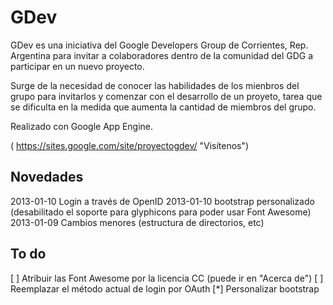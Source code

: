 GDev
====

GDev es una iniciativa del Google Developers Group de Corrientes, Rep. Argentina para invitar a colaboradores dentro de la comunidad del GDG a participar en un nuevo proyecto.

Surge de la necesidad de conocer las habilidades de los mienbros del grupo para invitarlos y comenzar con el desarrollo de un proyeto, tarea que se dificulta en la medida que aumenta la cantidad de miembros del grupo.

Realizado con Google App Engine.

( https://sites.google.com/site/proyectogdev/ "Visítenos")

Novedades
---------

2013-01-10 Login a través de OpenID
2013-01-10 bootstrap personalizado (desabilitado el soporte para glyphicons para poder usar Font Awesome)
2013-01-09 Cambios menores (estructura de directorios, etc)

To do
-----

[ ] Atribuir las Font Awesome por la licencia CC (puede ir en "Acerca de")
[ ] Reemplazar el método actual de login por OAuth
[*] Personalizar bootstrap

